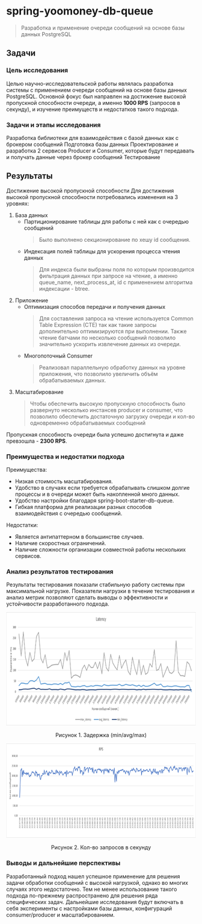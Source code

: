 # spring-yoomoney-db-queue
> Разработка и применение очереди сообщений на основе базы данных PostgreSQL

## Задачи
### Цель исследования
Целью научно-исследовательской работы являлась разработка системы с применением очереди сообщений на основе базы данных PostgreSQL. 
Основной фокус был направлен на достижение высокой пропускной способности очереди, а именно **1000 RPS** (запросов в секунду), 
и изучение преимуществ и недостатков такого подхода.

### Задачи и этапы исследования
Разработка библиотеки для взаимодействия с базой данных как с брокером сообщений
Подготовка базы данных
Проектирование и разработка 2 сервисов Producer и Consumer, 
которые будут передавать и получать данные через брокер сообщений
Тестирование

## Результаты
Достижение высокой пропускной способности
Для достижения высокой пропускной способности потребовались изменения на 3 уровнях:
1. База данных
    * Партиционирование таблицы для работы с ней как с очередью сообщений
        > Было выполнено секционирование по хешу id сообщения.
    * Индексация полей таблицы для ускорения процесса чтения данных
        > Для индекса были выбраны поля по которым производится фильтрация данных при запросе на чтение, а именно queue_name, next_process_at, id с применением алгоритма индексации - btree.
2. Приложение
   * Оптимизация способов передачи и получения данных
        > Для составления запроса на чтение используется Common Table Expression (CTE) так как такие запросы дополнительно оптимизируются при выполнении. Также чтение батчами по несколько сообщений позволило значительно ускорить извлечение данных из очереди.
   * Многопоточный Consumer
        > Реализовал параллельную обработку данных на уровне приложения, что позволило увеличить объём обрабатываемых данных.
3. Масштабирование
   >    Чтобы обеспечить высокую пропускную способность было развернуто несколько инстансев producer и consumer, что позволило обеспечить достаточную загрузку очереди и кол-во одновременно обрабатываемых сообщений

Пропускная способность очереди была успешно достигнута и даже превзошла - **2300 RPS**.
### Преимущества и недостатки подхода
Преимущества:
* Низкая стоимость масштабирования.
* Удобство в случаях если требуется обрабатывать слишком долгие процессы и в очереди может быть накопленной много данных.
* Удобство настройки благодаря spring-boot-starter-db-queue.
* Гибкая платформа для реализации разных способов взаимодействия с очередью сообщений.

Недостатки:
* Является антипаттерном в большинстве случаев.
* Наличие скоростных ограничений.
* Наличие сложности организации совместной работы нескольких сервисов.
### Анализ результатов тестирования
Результаты тестирования показали стабильную работу системы при максимальной нагрузке.
Показатели нагрузки в течение тестирования  и анализ метрик позволяют сделать выводы о эффективности и устойчивости разработанного подхода.

<p align="center">
  <img width="auto" height="300" src="assets/latency.png">
</p>
<p align="center">Рисунок 1. Задержка (min/avg/max)</p>

<p align="center">
  <img width="auto" height="250" src="assets/RPS.png">
</p>
<p align="center">Рисунок 2. Кол-во запросов в секунду</p>

### Выводы и дальнейшие перспективы
Разработанный подход нашел успешное применение для решения задачи обработки сообщений с высокой нагрузкой, однако во многих случаях этого недостаточно. Тем не менее использование такого подхода по-прежнему распространено для решения ряда специфических задач.
Дальнейшие исследования будут включать в себя эксперименты с настройками базы данных, конфигураций consumer/producer и масштабированием.



